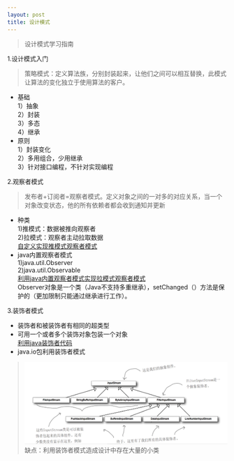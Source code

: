 ```yaml
---
layout: post
title: 设计模式
---
```

>设计模式学习指南<br>

1.设计模式入门
>策略模式：定义算法族，分别封装起来，让他们之间可以相互替换，此模式让算法的变化独立于使用算法的客户。<br>
+ 基础<br>
1）抽象<br>
2）封装<br>
3）多态<br>
4）继承<br>
+ 原则<br>
1）封装变化<br>
2）多用组合，少用继承<br>
3）针对接口编程，不针对实现编程<br>

2.观察者模式
>发布者+订阅者=观察者模式。定义对象之间的一对多的对应关系，当一个对象改变状态，他的所有依赖者都会收到通知并更新<br>
+ 种类<br>
1)推模式：数据被推向观察者<br>
2)拉模式：观察者主动拉取数据<br>
[自定义实现推模式观察者模式](https://github.com/nanhuirong/spark-practice/tree/master/src/main/java/com/huirong/oo/observer)<br>
+ java内置观察者模式<br>
1)java.util.Observer<br>
2)java.util.Observable<br>
[利用java内置观察者模式实现拉模式观察者模式](https://github.com/nanhuirong/spark-practice/tree/master/src/main/java/com/huirong/oo/observer/inner)<br>
Observer对象是一个类（Java不支持多重继承），setChanged（）方法是保护的（更加限制只能通过继承进行工作）。<br>

3.装饰者模式
+ 装饰者和被装饰者有相同的超类型
+ 可用一个或者多个装饰对象包装一个对象<br>
[利用java装饰者代码](https://github.com/nanhuirong/spark-practice/tree/master/src/main/java/com/huirong/oo/observer/decorator)
+ java.io包利用装饰者模式<br>
>![](https://raw.githubusercontent.com/nanhuirong/nanhuirong.github.io/master/_posts/java-io.png)<br>
>缺点：利用装饰者模式造成设计中存在大量的小类<br>